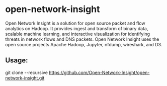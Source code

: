 # open-network-insight
Open Network Insight is a solution for open source packet and flow analytics on Hadoop.  It provides ingest and transform of binary data, scalable machine learning, and interactive visualization for identifying threats in network flows and DNS packets.  Open Network Insight uses the open source projects Apache Hadoop, Jupyter, nfdump, wireshark, and D3.


## Usage: 
git clone --recursive https://github.com/Open-Network-Insight/open-network-insight.git 
